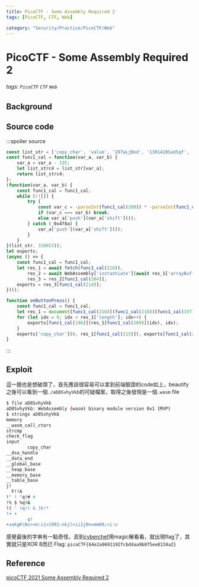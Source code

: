 ```yaml
---
title: PicoCTF - Some Assembly Required 2
tags: [PicoCTF, CTF, Web]

category: "Security/Practice/PicoCTF/Web"
---
```


# PicoCTF - Some Assembly Required 2
<!-- more -->
###### tags: `PicoCTF` `CTF` `Web`

## Background

## Source code
:::spoiler source
```javascript
const list_str = ['copy_char', 'value', '207aLjBod', '1301420SaUSqf', '233ZRpipt', '2224QffgXU', 'check_flag', '408533hsoVYx', 'instance', '278338GVFUrH', 'Correct!', '549933ZVjkwI', 'innerHTML', 'charCodeAt', './aD8SvhyVkb', 'result', '977AzKzwq', 'Incorrect!', 'exports', 'length', 'getElementById', '1jIrMBu', 'input', '615361geljRK'];
const func1_cal = function(var_a, var_b) {
    var_a = var_a - 195;
    let list_strc4 = list_str[var_a];
    return list_strc4;
};
(function(var_a, var_b) {
    const func1_cal = func1_cal;
    while (!![]) {
        try {
            const var_c = -parseInt(func1_cal(200)) * -parseInt(func1_cal(201)) + -parseInt(func1_cal(205)) + parseInt(func1_cal(207)) + parseInt(func1_cal(195)) + -parseInt(func1_cal(198)) * parseInt(func1_cal(212)) + parseInt(func1_cal(203)) + -parseInt(func1_cal(217)) * parseInt(func1_cal(199));
            if (var_c === var_b) break;
            else var_a['push'](var_a['shift']());
        } catch (_0x4f8a) {
            var_a['push'](var_a['shift']());
        }
    }
}(list_str, 310022));
let exports;
(async () => {
    const func1_cal = func1_cal;
    let res_1 = await fetch(func1_cal(210)),
        res_2 = await WebAssembly['instantiate'](await res_1['arrayBuffer']()),
        res_3 = res_2[func1_cal(204)];
    exports = res_3[func1_cal(214)];
})();

function onButtonPress() {
    const func1_cal = func1_cal;
    let res_1 = document[func1_cal(216)](func1_cal(218))[func1_cal(197)];
    for (let idx = 0; idx < res_1['length']; idx++) {
        exports[func1_cal(196)](res_1[func1_cal(209)](idx), idx);
    }
    exports['copy_char'](0, res_1[func1_cal(215)]), exports[func1_cal(202)]() == 1 ? document['getElementById'](func1_cal(211))[func1_cal(208)] = func1_cal(206) : document[func1_cal(216)](func1_cal(211))['innerHTML'] = func1_cal(213);
}
```
:::

## Exploit
這一題也是想破頭了，首先應該很容易可以拿到前端驗證的code如上，beautify之後可以看到一個`./aD8SvhyVkb`的可疑檔案，取得之後發現是一個`.wasm` file
```bash
$ file aD8SvhyVkb
aD8SvhyVkb: WebAssembly (wasm) binary module version 0x1 (MVP)
$ strings aD8SvhyVkb
memory
__wasm_call_ctors
strcmp
check_flag
input
        copy_char
__dso_handle
__data_end
__global_base
__heap_base
__memory_base
__table_base
j!
  F!!A
!" ! "q!# #
!% $ %q!&
!( ' (q!) & )k!*
!+ +
        q!
+xakgK\Ns><m:i1>1991:nkjl<ii1j0n=mm09;<i:u
```
感覺最後的字串有一點奇怪，丟到[cyberchef](https://gchq.github.io/CyberChef)用magic解看看，就出現flag了，其實就只是XOR 8而已
Flag: `picoCTF{64e2a9691192fcbd4aa9b8f5ee8134a2}`

## Reference
[ picoCTF 2021 Some Assembly Required 2 ](https://youtu.be/2TCZEkW0bjc)